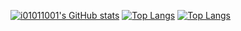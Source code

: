 [![i01011001's GitHub stats](https://github-readme-stats.vercel.app/api?username=i01011001&bg_color=000000&border_color=444444&title_color=eeeeee&text_color=bdbdbd)](https://github.com/i01011001)
[![Top Langs](https://github-readme-stats.vercel.app/api/top-langs/?username=i01011001&layout=donut&bg_color=000000&border_color=444444&title_color=eeeeee&text_color=bdbdbd)](https://github.com/i01011001)
[![Top Langs](https://github-readme-stats.vercel.app/api/top-langs/?username=anuraghazra&layout=donut)](https://github.com/anuraghazra/github-readme-stats)

